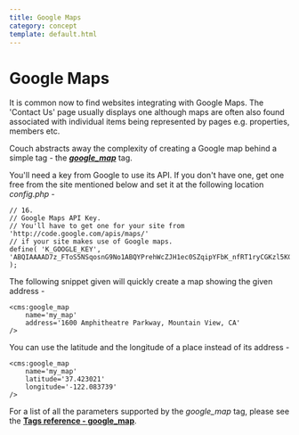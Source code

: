 ```yaml
---
title: Google Maps
category: concept
template: default.html
---
```


# Google Maps

It is common now to find websites integrating with Google Maps. The 'Contact Us' page usually displays one although maps are often also found associated with individual items being represented by pages e.g. properties, members etc.

Couch abstracts away the complexity of creating a Google map behind a simple tag - the [_**google\_map**_](../../tags-reference/google_map.html) tag.

You'll need a key from Google to use its API. If you don't have one, get one free from the site mentioned below and set it at the following location _config.php_ -

```
// 16.
// Google Maps API Key.
// You'll have to get one for your site from 'http://code.google.com/apis/maps/'
// if your site makes use of Google maps.
define( 'K_GOOGLE_KEY', 'ABQIAAAAD7z_FToS5NSqosnG9No1ABQYPrehWcZJH1ec0SZqipYFbK_nfRT1ryCGKzl5KGpFG3y5jyPe_uClVg' );
```

The following snippet given will quickly create a map showing the given address -

```
<cms:google_map
    name='my_map'
    address='1600 Amphitheatre Parkway, Mountain View, CA'
/>
```

You can use the latitude and the longitude of a place instead of its address -

```
<cms:google_map
    name='my_map'
    latitude='37.423021'
    longitude='-122.083739'
/>
```

For a list of all the parameters supported by the _google\_map_ tag, please see the [**Tags reference - google\_map**](../../tags-reference/google_map.html).
